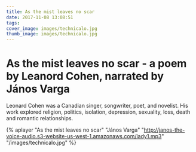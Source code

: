```yaml
---
title: As the mist leaves no scar
date: 2017-11-08 13:08:51
tags:
cover_image: images/technicalo.jpg
thumb_image: images/technicalo.jpg
---
```

# As the mist leaves no scar - a poem by Leanord Cohen, narrated by János Varga

Leonard Cohen was a Canadian singer, songwriter, poet, and novelist. His work explored religion, politics, isolation, depression, sexuality, loss, death and romantic relationships.

{% aplayer "As the mist leaves no scar" "János Varga" "http://janos-the-voice-audio.s3-website-us-west-1.amazonaws.com/lady1.mp3" "/images/technicalo.jpg"  %}
